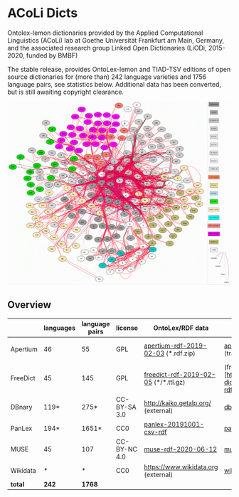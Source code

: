 # ACoLi Dicts
Ontolex-lemon dictionaries provided by the Applied Computational Linguistics (ACoLi) lab at Goethe Universität Frankfurt am Main, Germany, and the associated research group Linked Open Dictionaries (LiODi, 2015-2020, funded by BMBF)

The stable release, provides OntoLex-lemon and TIAD-TSV editions of open source dictionaries for (more than) 242 language varieties and 1756 language pairs, see statistics below.
Additional data has been converted, but is still awaiting copyright clearance.

![dictionary graph](https://raw.githubusercontent.com/acoli-repo/acoli-dicts/master/stable/dicts-w-legend.gif "Dictionary graph")

## Overview
| &nbsp; | languages |  language pairs | license |  OntoLex/RDF data | TIAD/TSV data| comments |
|--|--|--|--|--|--|--|
|Apertium  | 46 | 55 | GPL | [apertium-rdf-2019-02-03](https://github.com/acoli-repo/acoli-dicts/tree/master/stable/apertium/apertium-rdf-2019-02-03) (*.rdf.zip) | [apertium-rdf-2019-02-03](https://github.com/acoli-repo/acoli-dicts/tree/master/stable/apertium/apertium-rdf-2019-02-03/) (trans*tsv.gz) | modeling based on http://linguistic.linkeddata.es/apertium/, designed for machine translation |
|FreeDict | 45 | 145 | GPL | [freedict-rdf-2019-02-05](https://github.com/acoli-repo/acoli-dicts/tree/master/stable/freedict/freedict-rdf-2019-02-05) (\*/*.ttl.gz) | (freedict-rdf-2019-02-05)[https://github.com/acoli-repo/acoli-dicts/tree/master/stable/freedict/freedict-rdf-2019-02-05] (\*/*.tsv.gz) | plain word lists, user-generated content |
|DBnary | 119* | 275* | CC-BY-SA 3.0 | http://kaiko.getalp.org/ (external) | [dbnary-tiad-2019-02-16](https://github.com/acoli-repo/acoli-dicts/tree/master/stable/dbnary/dbnary-tiad-2019-02-16) (\*.tsv.gz) | * counted only language pairs with >10k translations, user-generated content |
|PanLex | 194*| 1651*| CC0 | [panlex-20191001-csv-rdf](https://github.com/acoli-repo/acoli-dicts/tree/master/stable/panlex/panlex-20191001-csv-rdf) | [panlex/biling-tsv](https://github.com/acoli-repo/acoli-dicts/tree/master/stable/panlex/biling-tsv) | * only language pairs with >10k translations | 
|MUSE   | 45  | 107  | CC-BY-NC 4.0 | [muse-rdf-2020-06-12](muse/muse-rdf-2020-06-12) | [muse-tsv-2020-06-12](muse/muse-tsv-2020-06-12) | machine-generated, high-precision wordlist |
|Wikidata   | *  | *  | CC0 | https://www.wikidata.org (external) | [wikidata-tsv-2020-06-24](stable/wikidata/wikidata-tsv-2020-06-24) | * >400k translation pairs, > 90k language pairs, but very sparse  |
| **total** | **242** | **1768**

